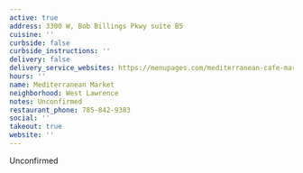 ```yaml
---
active: true
address: 3300 W, Bob Billings Pkwy suite B5
cuisine: ''
curbside: false
curbside_instructions: ''
delivery: false
delivery_service_websites: https://menupages.com/mediterranean-cafe-market/3300-bob-billings-pkwy-lawrence
hours: ''
name: Mediterranean Market
neighborhood: West Lawrence
notes: Unconfirmed
restaurant_phone: 785-842-9383
social: ''
takeout: true
website: ''
---
```


Unconfirmed